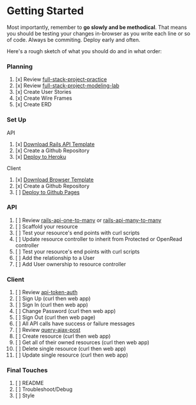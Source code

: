 # Getting Started

Most importantly, remember to **go slowly and be methodical**. That means you
should be testing your changes in-browser as you write each line or so of code.
Always be commiting. Deploy early and often.

Here's a rough sketch of what you should do and in what order:

### Planning
1.  [x] Review [full-stack-project-practice](https://git.generalassemb.ly/ga-wdi-boston/full-stack-project-practice)
1.  [x] Review [full-stack-project-modeling-lab](https://git.generalassemb.ly/ga-wdi-boston/full-stack-project-modeling-lab)
1.  [x] Create User Stories
1.  [x] Create Wire Frames
1.  [x] Create ERD

### Set Up

API

1.  [x] [Download Rails API Template](https://git.generalassemb.ly/ga-wdi-boston/rails-api-template)
1.  [x] Create a Github Repository
1.  [x] [Deploy to Heroku](https://git.generalassemb.ly/ga-wdi-boston/rails-heroku-setup-guide)

Client

1.  [x] [Download Browser Template](https://git.generalassemb.ly/ga-wdi-boston/browser-template)
1.  [x] Create a Github Repository
1.  [ ] [Deploy to Github Pages](https://git.generalassemb.ly/ga-wdi-boston/gh-pages-deployment-guide)

### API
1.  [ ] Review [rails-api-one-to-many](https://git.generalassemb.ly/ga-wdi-boston/rails-api-one-to-many) or [rails-api-many-to-many](https://git.generalassemb.ly/ga-wdi-boston/rails-api-many-to-many)
1.  [ ] Scaffold your resource
1.  [ ] Test your resource's end points with curl scripts
1.  [ ] Update resource controller to inherit from Protected or OpenRead controller
1.  [ ] Test your resource's end points with curl scripts
1.  [ ] Add the relationship to a User
1.  [ ] Add User ownership to resource controller

### Client
1.  [ ] Review [api-token-auth](https://git.generalassemb.ly/ga-wdi-boston/api-token-auth)
1.  [ ] Sign Up (curl then web app)
1.  [ ] Sign In (curl then web app)
1.  [ ] Change Password (curl then web app)
1.  [ ] Sign Out (curl then web page)
1.  [ ] All API calls have success or failure messages
1.  [ ] Review [query-ajax-post](https://github.com/ga-wdi-boston/jquery-ajax-post)
1.  [ ] Create resource (curl then web app)
1.  [ ] Get all of their owned resources (curl then web app)
1.  [ ] Delete single resource (curl then web app)
1.  [ ] Update single resource (curl then web app)

### Final Touches
1.  [ ] README
2.  [ ] Troubleshoot/Debug
3.  [ ] Style
